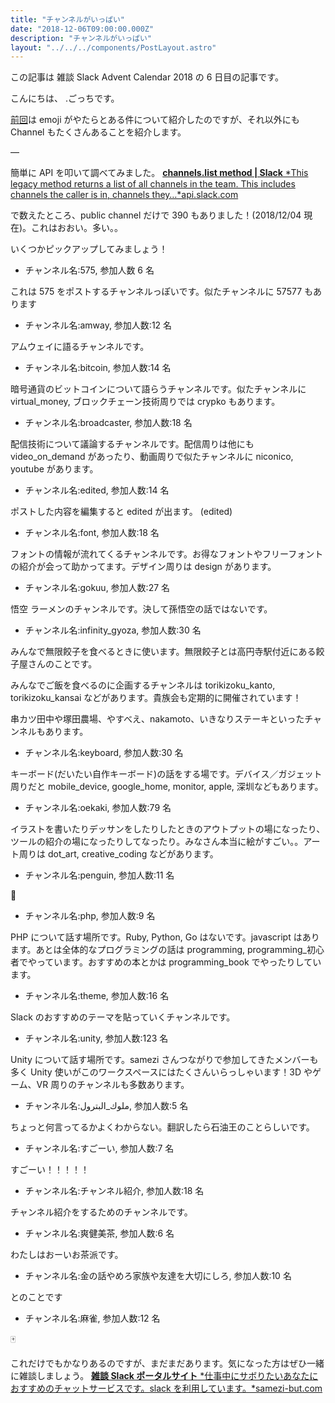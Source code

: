 ```yaml
---
title: "チャンネルがいっぱい"
date: "2018-12-06T09:00:00.000Z"
description: "チャンネルがいっぱい"
layout: "../../../components/PostLayout.astro"
---
```


この記事は 雑談 Slack Advent Calendar 2018 の 6 日目の記事です。

こんにちは、 .ごっちです。

[前回](https://medium.com/@gggooottto/emoji%E3%81%A7%E3%81%84%E3%81%A3%E3%81%B1%E3%81%84-a8f63d02ebb1)は emoji がやたらとある件について紹介したのですが、それ以外にも Channel もたくさんあることを紹介します。

—

簡単に API を叩いて調べてみました。
[**channels.list method | Slack**
*This legacy method returns a list of all channels in the team. This includes channels the caller is in, channels they…*api.slack.com](https://api.slack.com/methods/channels.list)

で数えたところ、public channel だけで 390 もありました！(2018/12/04 現在)。これはおおい。多い。。

いくつかピックアップしてみましょう！

- チャンネル名:575, 参加人数 6 名

これは 575 をポストするチャンネルっぽいです。似たチャンネルに 57577 もあります

- チャンネル名:amway, 参加人数:12 名

アムウェイに語るチャンネルです。

- チャンネル名:bitcoin, 参加人数:14 名

暗号通貨のビットコインについて語らうチャンネルです。似たチャンネルに virtual_money, ブロックチェーン技術周りでは crypko もあります。

- チャンネル名:broadcaster, 参加人数:18 名

配信技術について議論するチャンネルです。配信周りは他にも video_on_demand があったり、動画周りで似たチャンネルに niconico, youtube があります。

- チャンネル名:edited, 参加人数:14 名

ポストした内容を編集すると edited が出ます。 (edited)

- チャンネル名:font, 参加人数:18 名

フォントの情報が流れてくるチャンネルです。お得なフォントやフリーフォントの紹介が会って助かってます。デザイン周りは design があります。

- チャンネル名:gokuu, 参加人数:27 名

悟空 ラーメンのチャンネルです。決して孫悟空の話ではないです。

- チャンネル名:infinity_gyoza, 参加人数:30 名

みんなで無限餃子を食べるときに使います。無限餃子とは高円寺駅付近にある餃子屋さんのことです。

みんなでご飯を食べるのに企画するチャンネルは torikizoku_kanto, torikizoku_kansai などがあります。貴族会も定期的に開催されています！

串カツ田中や塚田農場、やすべえ、nakamoto、いきなりステーキといったチャンネルもあります。

- チャンネル名:keyboard, 参加人数:30 名

キーボード(だいたい自作キーボード)の話をする場です。デバイス／ガジェット周りだと mobile_device, google_home, monitor, apple, 深圳などもあります。

- チャンネル名:oekaki, 参加人数:79 名

イラストを書いたりデッサンをしたりしたときのアウトプットの場になったり、ツールの紹介の場になったりしてなったり。みなさん本当に絵がすごい。。アート周りは dot_art, creative_coding などがあります。

- チャンネル名:penguin, 参加人数:11 名

🐧

- チャンネル名:php, 参加人数:9 名

PHP について話す場所です。Ruby, Python, Go はないです。javascript はあります。あとは全体的なプログラミングの話は programming, programming\_初心者でやっています。おすすめの本とかは programming_book でやったりしています。

- チャンネル名:theme, 参加人数:16 名

Slack のおすすめのテーマを貼っていくチャンネルです。

- チャンネル名:unity, 参加人数:123 名

Unity について話す場所です。samezi さんつながりで参加してきたメンバーも多く Unity 使いがこのワークスペースにはたくさんいらっしゃいます！3D やゲーム、VR 周りのチャンネルも多数あります。

- チャンネル名:ملوك_البترول, 参加人数:5 名

ちょっと何言ってるかよくわからない。翻訳したら石油王のことらしいです。

- チャンネル名:すごーい, 参加人数:7 名

すごーい！！！！！

- チャンネル名:チャンネル紹介, 参加人数:18 名

チャンネル紹介をするためのチャンネルです。

- チャンネル名:爽健美茶, 参加人数:6 名

わたしはおーいお茶派です。

- チャンネル名:金の話やめろ家族や友達を大切にしろ, 参加人数:10 名

とのことです

- チャンネル名:麻雀, 参加人数:12 名

🀄

これだけでもかなりあるのですが、まだまだあります。気になった方はぜひ一緒に雑談しましょう。
[**雑談 Slack ポータルサイト**
*仕事中にサボりたいあなたにおすすめのチャットサービスです。slack を利用しています。*samezi-but.com](http://samezi-but.com/zdnj.html)
